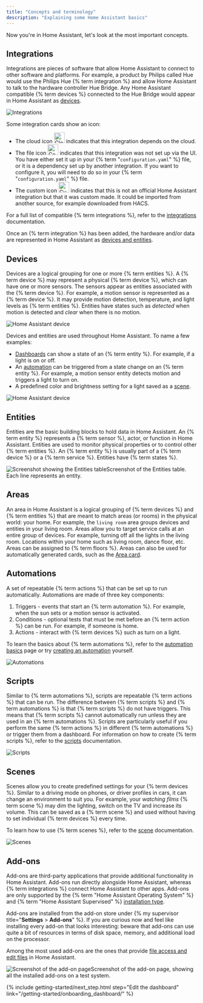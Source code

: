 ```yaml
---
title: "Concepts and terminology"
description: "Explaining some Home Assistant basics"
---
```

Now you're in Home Assistant, let's look at the most important concepts.

## Integrations

Integrations are pieces of software that allow Home Assistant to connect to other software and platforms. For example, a product by Philips called Hue would use the Philips Hue {% term integration %} and allow Home Assistant to talk to the hardware controller Hue Bridge. Any Home Assistant compatible {% term devices %} connected to the Hue Bridge would appear in Home Assistant as [devices](#devices).

![Integrations](/images/getting-started/integrations.png)

Some integration cards show an icon:

- The cloud icon <img height="28px" src="{{site.baseurl}}/images/getting-started/cloud-icon.png" alt="Cloud icon"/> indicates that this integration depends on the cloud.
- The file icon <img height="28px" src="{{site.baseurl}}/images/getting-started/config-file_icon.png" alt="Configuration file icon"/> indicates that this integration was not set up via the UI. You have either set it up in your {% term "`configuration.yaml`" %} file, or it is a dependency set up by another integration. If you want to configure it, you will need to do so in your {% term "`configuration.yaml`" %} file.
- The custom icon <img height="28px" src="{{site.baseurl}}/images/getting-started/custom-icon.png" alt="Custom icon"/> indicates that this is not an official Home Assistant integration but that it was custom made. It could be imported from another source, for example downloaded from HACS.

For a full list of compatible {% term integrations %}, refer to the [integrations](/integrations) documentation.

Once an {% term integration %} has been added, the hardware and/or data are represented in Home Assistant as [devices and entities](#devices).

## Devices

Devices are a logical grouping for one or more {% term entities %}. A {% term device %} may represent a physical {% term device %}, which can have one or more sensors. The sensors appear as entities associated with the {% term device %}. For example, a motion sensor is represented as a {% term device %}. It may provide motion detection, temperature, and light levels as {% term entities %}. Entities have states such as *detected* when motion is detected and *clear* when there is no motion.

![Home Assistant device](/images/getting-started/home-assistant-device_01.png)

Devices and entities are used throughout Home Assistant. To name a few examples:

- [Dashboards](/getting-started/onboarding_dashboard/) can show a state of an {% term entity %}. For example, if a light is on or off.
- An [automation](#automations) can be triggered from a state change on an {% term entity %}. For example, a motion sensor entity detects motion and triggers a light to turn on.
- A predefined color and brightness setting for a light saved as a [scene](#scenes).

![Home Assistant device](/images/getting-started/home-assistant-device_02.png)

## Entities

Entities are the basic building blocks to hold data in Home Assistant. An {% term entity %} represents a {% term sensor %}, actor, or function in Home Assistant. Entities are used to monitor physical properties or to control other {% term entities %}. An {% term entity %} is usually part of a {% term device %} or a {% term service %}. Entities have {% term states %}.

<p class='img'><img src='/images/getting-started/entities.png' style='border: 0;box-shadow: none;' alt="Screenshot showing the Entities table">Screenshot of the Entities table. Each line represents an entity.</p>

## Areas

An area in Home Assistant is a logical grouping of {% term devices %} and {% term entities %} that are meant to match areas (or rooms) in the physical world: your home. For example, the `living room` area groups devices and entities in your living room. Areas allow you to target service calls at an entire group of devices. For example, turning off all the lights in the living room.
Locations within your home such as living room, dance floor, etc. Areas can be assigned to {% term floors %}.
Areas can also be used for automatically generated cards, such as the [Area card](/dashboards/area/).

## Automations

A set of repeatable {% term actions %} that can be set up to run automatically. Automations are made of three key components:

1. Triggers - events that start an {% term automation %}. For example, when the sun sets or a motion sensor is activated.
2. Conditions - optional tests that must be met before an {% term action %} can be run. For example, if someone is home.
3. Actions - interact with {% term devices %} such as turn on a light.

To learn the basics about {% term automations %}, refer to the [automation basics](/docs/automation/basics/) page or try [creating an automation](/getting-started/automation) yourself.

![Automations](/images/getting-started/automation-editor.png)

## Scripts

Similar to {% term automations %}, scripts are repeatable {% term actions %} that can be run. The difference between {% term scripts %} and {% term automations %} is that {% term scripts %} do not have triggers. This means that {% term scripts %} cannot automatically run unless they are used in an {% term automations %}. Scripts are particularly useful if you perform the same {% term actions %} in different {% term automations %} or trigger them from a dashboard. For information on how to create {% term scripts %}, refer to the [scripts](/integrations/script/) documentation.

![Scripts](/images/getting-started/script_01.png)

## Scenes

Scenes allow you to create predefined settings for your {% term devices %}. Similar to a driving mode on phones, or driver profiles in cars, it can change an environment to suit you. For example, your *watching films* {% term scene %} may dim the lighting, switch on the TV and increase its volume. This can be saved as a {% term scene %} and used without having to set individual {% term devices %} every time.

To learn how to use {% term scenes %}, refer to the [scene](/integrations/scene/) documentation.

![Scenes](/images/getting-started/scene_02.png)

## Add-ons

Add-ons are third-party applications that provide additional functionality in Home Assistant. Add-ons run directly alongside Home Assistant, whereas {% term integrations %} connect Home Assistant to other apps. Add-ons are only supported by the {% term "Home Assistant Operating System" %} and {% term "Home Assistant Supervised" %} [installation type](/installation).

Add-ons are installed from the add-on store under {% my supervisor title="**Settings** > **Add-ons**" %}. If you are curious now and feel like installing every add-on that looks interesting: beware that add-ons can use quite a bit of resources in terms of disk space, memory, and additional load on the processor.

Among the most used add-ons are the ones that provide [file access and edit files](/docs/configuration/#to-set-up-access-to-the-files-and-prepare-an-editor) in Home Assistant.

<p class='img'><img src='/images/getting-started/add-ons.png' style='border: 0;box-shadow: none;' alt="Screenshot of the add-on page">Screenshot of the add-on page, showing all the installed add-ons on a test system.</p>

{% include getting-started/next_step.html step="Edit the dashboard" link="/getting-started/onboarding_dashboard/" %}
